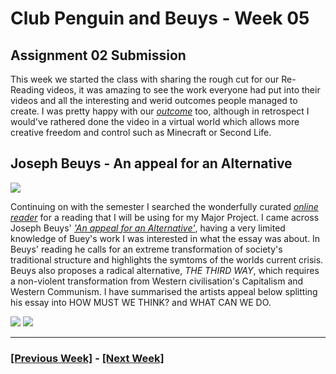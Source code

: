 # Club Penguin and Beuys - Week 05
## Assignment 02 Submission
This week we started the class with sharing the rough cut for our Re-Reading videos, it was amazing to see the work everyone had put into their videos and all the interesting and werid outcomes people managed to create. I was pretty happy with our [*outcome*](https://www.youtube.com/watch?v=hxVLtIr6eNs) too, although in retrospect I would've rathered done the video in a virtual world which allows more creative freedom and control such as Minecraft or Second Life.
## Joseph Beuys - An appeal for an Alternative
![](Joseph_Beuys.jpg)

Continuing on with the semester I searched the wonderfully curated [*online reader*](http://digbeyond.com/readme/phplist.php?course=Code-Words) for a reading that I will be using for my Major Project. I came across Joseph Beuys' [*'An appeal for an Alternative'*](http://digbeyond.com/readme/view.php?id=61&course=Code%20Words), having a very limited knowledge of Buey's work I was interested in what the essay was about. In Beuys' reading he calls for an extreme transformation of society's traditional structure and highlights the symtoms of the worlds current crisis. Beuys also proposes a radical alternative, *THE THIRD WAY*, which requires a non-violent transformation from Western civilisation's Capitalism and Western Communism. I have summarised the artists appeal below splitting his essay into HOW MUST WE THINK? and WHAT CAN WE DO.

![](think.jpg)
![](do.jpg)

---

### [[Previous Week]](https://fergarundel.github.io/CODE-WORDS/week_04/) - [[Next Week]](https://fergarundel.github.io/CODE-WORDS/week_06/)

